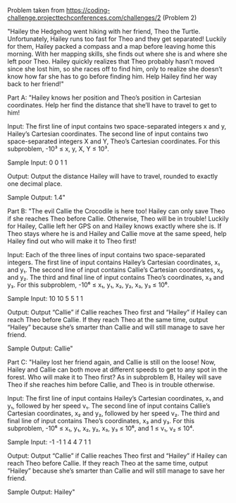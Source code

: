 Problem taken from https://coding-challenge.projecttechconferences.com/challenges/2 (Problem 2)

"Hailey the Hedgehog went hiking with her friend, Theo the Turtle. Unfortunately, Hailey runs too fast for Theo and they get separated! Luckily for them, Hailey packed a compass and a map before leaving home this morning. With her mapping skills, she finds out where she is and where she left poor Theo. Hailey quickly realizes that Theo probably hasn’t moved since she lost him, so she races off to find him, only to realize she doesn’t know how far she has to go before finding him. Help Hailey find her way back to her friend!"

Part A:
"Hailey knows her position and Theo’s position in Cartesian coordinates. Help her find the distance that she’ll have to travel to get to him!

Input:
The first line of input contains two space-separated integers x and y, Hailey’s Cartesian coordinates. The second line of input contains two space-separated integers X and Y, Theo’s Cartesian coordinates. For this subproblem, -10³ ≤ x, y, X, Y ≤ 10³.

Sample Input:
0 0
1 1

Output:
Output the distance Hailey will have to travel, rounded to exactly one decimal place.

Sample Output:
1.4"

Part B:
"The evil Callie the Crocodile is here too! Hailey can only save Theo if she reaches Theo before Callie. Otherwise, Theo will be in trouble! Luckily for Hailey, Callie left her GPS on and Hailey knows exactly where she is. If Theo stays where he is and Hailey and Callie move at the same speed, help Hailey find out who will make it to Theo first!

Input:
Each of the three lines of input contains two space-separated integers. The first line of input contains Hailey’s Cartesian coordinates, x₁ and y₁. The second line of input contains Callie’s Cartesian coordinates, x₂ and y₂. The third and final line of input contains Theo’s coordinates, x₃ and y₃. For this subproblem, -10⁶ ≤ x₁, y₁, x₂, y₂, x₃, y₃ ≤ 10⁶.

Sample Input:
10 10
5 5
1 1

Output:
Output “Callie” if Callie reaches Theo first and “Hailey” if Hailey can reach Theo before Callie. If they reach Theo at the same time, output “Hailey” because she’s smarter than Callie and will still manage to save her friend.

Sample Output:
Callie"

Part C:
"Hailey lost her friend again, and Callie is still on the loose! Now, Hailey and Callie can both move at different speeds to get to any spot in the forest. Who will make it to Theo first? As in subproblem B, Hailey will save Theo if she reaches him before Callie, and Theo is in trouble otherwise.

Input:
The first line of input contains Hailey’s Cartesian coordinates, x₁ and y₁, followed by her speed v₁. The second line of input contains Callie’s Cartesian coordinates, x₂ and y₂, followed by her speed v₂. The third and final line of input contains Theo’s coordinates, x₃ and y₃. For this subproblem, -10⁶ ≤ x₁, y₁, x₂, y₂, x₃, y₃ ≤ 10⁶, and 1 ≤ v₁, v₂ ≤ 10⁴.

Sample Input:
-1 -1 1
4 4 7
1 1

Output:
Output “Callie” if Callie reaches Theo first and “Hailey” if Hailey can reach Theo before Callie. If they reach Theo at the same time, output “Hailey” because she’s smarter than Callie and will still manage to save her friend.

Sample Output:
Hailey"
